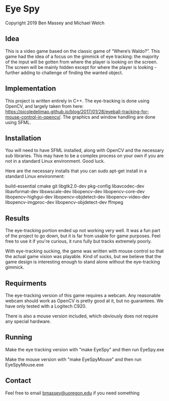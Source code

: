 # Eye Spy

Copyright 2019 Ben Massey and Michael Welch

## Idea
This is a video game based on the classic game of “Where’s Waldo?”. This game had the idea of a focus on the gimmick of eye tracking: the majority of the input will be gotten from where the player is looking on the screen. The screen will be mainly hidden except for where the player is looking - further adding to challenge of finding the wanted object.

## Implementation
This project is written entirely in C++. The eye-tracking is done using OpenCV, and largely taken from here: https://picoledelimao.github.io/blog/2017/01/28/eyeball-tracking-for-mouse-control-in-opencv/. The graphics and window handling are done using SFML.

## Installation
You will need to have SFML installed, along with OpenCV and the necessary sub libraries. This may have to be a complex process on your own if you are not in a standard Linux environment. Good luck.

Here are the necessary installs that you can sudo apt-get install in a standard Linux environment:

build-essential cmake git libgtk2.0-dev pkg-config libavcodec-dev
libavformat-dev libswscale-dev libopencv-dev libopencv-core-dev 
libopencv-highgui-dev libopencv-objdetect-dev libopencv-video-dev
libopencv-imgproc-dev libopencv-objdetect-dev ffmpeg

## Results
The eye-tracking portion ended up not working very well. It was a fun part of the project to go down, but it is far from usable for game purposes. Feel free to use it if you're curious, it runs fully but tracks extremely poorly.

With eye-tracking sucking, the game was written with mouse control so that the actual game vision was playable. Kind of sucks, but we believe that the game design is interesting enough to stand alone without the eye-tracking gimmick.

## Requirments
The eye-tracking version of this game requires a webcam. Any reasonable webcam should work as OpenCV is pretty good at it, but no guarantees. We have only tested with a Logitech C920.

There is also a mouse version included, which obviously does not require any special hardware.

## Running
Make the eye tracking version with "make EyeSpy" and then run EyeSpy.exe

Make the mouse version with "make EyeSpyMouse" and then run EyeSpyMouse.exe

## Contact
Feel free to email bmassey@uoregon.edu if you need something